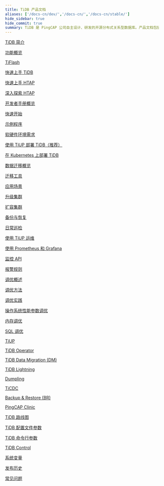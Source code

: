 ```yaml
---
title: TiDB 产品文档
aliases: ['/docs-cn/dev/','/docs-cn/','/docs-cn/stable/']
hide_sidebar: true
hide_commit: true
summary: TiDB 是 PingCAP 公司自主设计、研发的开源分布式关系型数据库。产品文档包括了 TiDB 简介、功能概览、TiFlash、快速上手 TiDB、HTAP、开发者手册概览、软硬件环境需求、使用 TiUP 部署 TiDB、数据迁移概览、运维、监控、调优、工具、TiDB 路线图、配置文件参数、命令行参数、TiDB Control、系统变量、发布历史、常见问题。
---
```


<LearningPathContainer platform="tidb" title="TiDB" subTitle="TiDB 是 PingCAP 公司自主设计、研发的开源分布式关系型数据库。您可以在这里查看概念介绍、操作指南、应用开发、参考等产品文档。">

<LearningPath label="了解" icon="cloud1">

[TiDB 简介](https://docs.pingcap.com/zh/tidb/v8.1/overview)

[功能概览](https://docs.pingcap.com/zh/tidb/v8.1/basic-features)

[TiFlash](https://docs.pingcap.com/zh/tidb/v8.1/tiflash-overview)

</LearningPath>

<LearningPath label="试用" icon="cloud5">

[快速上手 TiDB](https://docs.pingcap.com/zh/tidb/v8.1/quick-start-with-tidb)

[快速上手 HTAP](https://docs.pingcap.com/zh/tidb/v8.1/quick-start-with-htap)

[深入探索 HTAP](https://docs.pingcap.com/zh/tidb/v8.1/explore-htap)

</LearningPath>

<LearningPath label="开发" icon="doc8">

[开发者手册概览](https://docs.pingcap.com/zh/tidb/v8.1/dev-guide-overview)

[快速开始](https://docs.pingcap.com/zh/tidb/v8.1/dev-guide-build-cluster-in-cloud)

[示例程序](https://docs.pingcap.com/zh/tidb/v8.1/dev-guide-sample-application-java-spring-boot)

</LearningPath>

<LearningPath label="部署" icon="deploy">

[软硬件环境需求](https://docs.pingcap.com/zh/tidb/v8.1/hardware-and-software-requirements)

[使用 TiUP 部署 TiDB（推荐）](https://docs.pingcap.com/zh/tidb/v8.1/production-deployment-using-tiup)

[在 Kubernetes 上部署 TiDB](https://docs.pingcap.com/zh/tidb-in-kubernetes/stable)

</LearningPath>

<LearningPath label="迁移" icon="cloud3">

[数据迁移概览](https://docs.pingcap.com/zh/tidb/v8.1/migration-overview)

[迁移工具](https://docs.pingcap.com/zh/tidb/v8.1/migration-tools)

[应用场景](https://docs.pingcap.com/zh/tidb/v8.1/migrate-aurora-to-tidb)

</LearningPath>

<LearningPath label="运维" icon="maintain">

[升级集群](https://docs.pingcap.com/zh/tidb/v8.1/upgrade-tidb-using-tiup)

[扩容集群](https://docs.pingcap.com/zh/tidb/v8.1/scale-tidb-using-tiup)

[备份与恢复](https://docs.pingcap.com/zh/tidb/v8.1/backup-and-restore-overview)

[日常巡检](https://docs.pingcap.com/zh/tidb/v8.1/daily-check)

[使用 TiUP 运维](https://docs.pingcap.com/zh/tidb/v8.1/maintain-tidb-using-tiup)

</LearningPath>

<LearningPath label="监控" icon="cloud6">

[使用 Prometheus 和 Grafana](https://docs.pingcap.com/zh/tidb/v8.1/tidb-monitoring-framework)

[监控 API](https://docs.pingcap.com/zh/tidb/v8.1/tidb-monitoring-api)

[报警规则](https://docs.pingcap.com/zh/tidb/v8.1/alert-rules)

</LearningPath>

<LearningPath label="调优" icon="tidb-cloud-tune">

[调优概述](https://docs.pingcap.com/zh/tidb/v8.1/performance-tuning-overview)

[调优方法](https://docs.pingcap.com/zh/tidb/v8.1/performance-tuning-methods)

[调优实践](https://docs.pingcap.com/zh/tidb/v8.1/performance-tuning-practices)

[操作系统性能参数调优](https://docs.pingcap.com/zh/tidb/v8.1/tune-operating-system)

[内存调优](https://docs.pingcap.com/zh/tidb/v8.1/configure-memory-usage)

[SQL 调优](https://docs.pingcap.com/zh/tidb/v8.1/sql-tuning-overview)

</LearningPath>

<LearningPath label="工具" icon="doc7">

[TiUP](https://docs.pingcap.com/zh/tidb/v8.1/tiup-overview)

[TiDB Operator](https://docs.pingcap.com/zh/tidb/v8.1/tidb-operator-overview)

[TiDB Data Migration (DM)](https://docs.pingcap.com/zh/tidb/v8.1/dm-overview)

[TiDB Lightning](https://docs.pingcap.com/zh/tidb/v8.1/tidb-lightning-overview)

[Dumpling](https://docs.pingcap.com/zh/tidb/v8.1/dumpling-overview)

[TiCDC](https://docs.pingcap.com/zh/tidb/v8.1/ticdc-overview)

[Backup & Restore (BR)](https://docs.pingcap.com/zh/tidb/v8.1/backup-and-restore-overview)

[PingCAP Clinic](https://docs.pingcap.com/zh/tidb/v8.1/clinic-introduction)

</LearningPath>

<LearningPath label="参考" icon="cloud-dev">

[TiDB 路线图](https://docs.pingcap.com/zh/tidb/v8.1/tidb-roadmap)

[TiDB 配置文件参数](https://docs.pingcap.com/zh/tidb/v8.1/tidb-configuration-file)

[TiDB 命令行参数](https://docs.pingcap.com/zh/tidb/v8.1/command-line-flags-for-tidb-configuration)

[TiDB Control](https://docs.pingcap.com/zh/tidb/v8.1/tidb-control)

[系统变量](https://docs.pingcap.com/zh/tidb/v8.1/system-variables)

[发布历史](https://docs.pingcap.com/zh/tidb/v8.1/release-notes)

[常见问题](https://docs.pingcap.com/zh/tidb/v8.1/faq-overview)

</LearningPath>

</LearningPathContainer>
